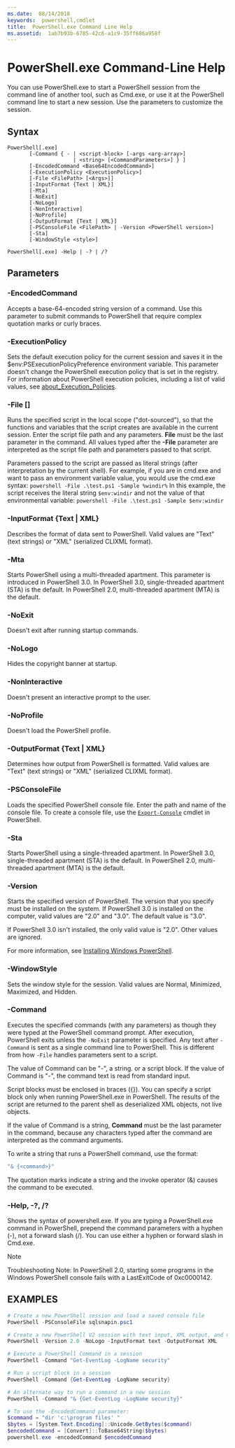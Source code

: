 ```yaml
---
ms.date:  08/14/2018
keywords:  powershell,cmdlet
title:  PowerShell.exe Command Line Help
ms.assetid:  1ab7b93b-6785-42c6-a1c9-35ff686a958f
---
```

# PowerShell.exe Command-Line Help

You can use PowerShell.exe to start a PowerShell session from the command line of another tool, such as Cmd.exe, or use it at the PowerShell command line to start a new session. Use the parameters to customize the session.

## Syntax

```syntax
PowerShell[.exe]
       [-Command { - | <script-block> [-args <arg-array>]
                     | <string> [<CommandParameters>] } ]
       [-EncodedCommand <Base64EncodedCommand>]
       [-ExecutionPolicy <ExecutionPolicy>]
       [-File <FilePath> [<Args>]]
       [-InputFormat {Text | XML}]
       [-Mta]
       [-NoExit]
       [-NoLogo]
       [-NonInteractive]
       [-NoProfile]
       [-OutputFormat {Text | XML}]
       [-PSConsoleFile <FilePath> | -Version <PowerShell version>]
       [-Sta]
       [-WindowStyle <style>]

PowerShell[.exe] -Help | -? | /?
```

## Parameters

### -EncodedCommand <Base64EncodedCommand>

Accepts a base-64-encoded string version of a command. Use this parameter to submit commands to PowerShell that require complex quotation marks or curly braces.

### -ExecutionPolicy <ExecutionPolicy>

Sets the default execution policy for the current session and saves it in the $env:PSExecutionPolicyPreference environment variable. This parameter doesn't change the PowerShell execution policy that is set in the registry. For information about PowerShell execution policies, including a list of valid values, see [about_Execution_Policies](/powershell/module/microsoft.powershell.core/about/about_execution_policies).

### -File <FilePath> \[<Parameters>]

Runs the specified script in the local scope ("dot-sourced"), so that the functions and variables that the script creates are available in the current session. Enter the script file path and any parameters. **File** must be the last parameter in the command. All values typed after the **-File** parameter are interpreted as the script file path and parameters passed to that script.

Parameters passed to the script are passed as literal strings (after interpretation by the current shell). For example, if you are in cmd.exe and want to pass an environment variable value, you would use the cmd.exe syntax: `powershell -File .\test.ps1 -Sample %windir%`
In this example, the script receives the literal string `$env:windir` and not the value of that environmental variable: `powershell -File .\test.ps1 -Sample $env:windir`

### \-InputFormat {Text | XML}

Describes the format of data sent to PowerShell. Valid values are "Text" (text strings) or "XML" (serialized CLIXML format).

### -Mta

Starts PowerShell using a multi-threaded apartment. This parameter is introduced in PowerShell 3.0. In PowerShell 3.0, single-threaded apartment (STA) is the default. In PowerShell 2.0, multi-threaded apartment (MTA) is the default.

### -NoExit

Doesn't exit after running startup commands.

### -NoLogo

Hides the copyright banner at startup.

### -NonInteractive

Doesn't present an interactive prompt to the user.

### -NoProfile

Doesn't load the PowerShell profile.

### -OutputFormat {Text | XML}

Determines how output from PowerShell is formatted. Valid values are "Text" (text strings) or "XML" (serialized CLIXML format).

### -PSConsoleFile <FilePath>

Loads the specified PowerShell console file. Enter the path and name of the console file. To create a console file, use the [`Export-Console`](/powershell/module/Microsoft.PowerShell.Core/Export-Console) cmdlet in PowerShell.

### -Sta

Starts PowerShell using a single-threaded apartment. In PowerShell 3.0, single-threaded apartment (STA) is the default. In PowerShell 2.0, multi-threaded apartment (MTA) is the default.

### -Version <PowerShell Version>

Starts the specified version of PowerShell. The version that you specify must be installed on the system. If PowerShell 3.0 is installed on the computer, valid values are "2.0" and "3.0". The default value is "3.0".

If PowerShell 3.0 isn't installed, the only valid value is "2.0". Other values are ignored.

For more information, see [Installing Windows PowerShell](../../setup/installing-windows-powershell.md).

### -WindowStyle <Window style>

Sets the window style for the session. Valid values are Normal, Minimized, Maximized, and Hidden.

### -Command

Executes the specified commands (with any parameters) as though they were typed at the PowerShell command prompt. After execution, PowerShell exits unless the `-NoExit` parameter is specified.
Any text after `-Command` is sent as a single command line to PowerShell. This is different from how `-File` handles parameters sent to a script.

The value of Command can be "-", a string. or a script block. If the value of Command is "-", the command text is read from standard input.

Script blocks must be enclosed in braces ({}). You can specify a script block only when running PowerShell.exe in PowerShell. The results of the script are returned to the parent shell as deserialized XML objects, not live objects.

If the value of Command is a string, **Command** must be the last parameter in the command, because any characters typed after the command are interpreted as the command arguments.

To write a string that runs a PowerShell command, use the format:

```powershell
"& {<command>}"
```

The quotation marks indicate a string and the invoke operator (&) causes the command to be executed.

### -Help, -?, /?

Shows the syntax of powershell.exe. If you are typing a PowerShell.exe command in PowerShell, prepend the command parameters with a hyphen (-), not a forward slash (/). You can use either a hyphen or forward slash in Cmd.exe.

> [!NOTE]
> Troubleshooting Note: In PowerShell 2.0, starting some programs in the Windows PowerShell console fails with a LastExitCode of 0xc0000142.

## EXAMPLES

```powershell
# Create a new PowerShell session and load a saved console file
PowerShell -PSConsoleFile sqlsnapin.psc1

# Create a new PowerShell V2 session with text input, XML output, and no logo
PowerShell -Version 2.0 -NoLogo -InputFormat text -OutputFormat XML

# Execute a PowerShell Command in a session
PowerShell -Command "Get-EventLog -LogName security"

# Run a script block in a session
PowerShell -Command {Get-EventLog -LogName security}

# An alternate way to run a command in a new session
PowerShell -Command "& {Get-EventLog -LogName security}"

# To use the -EncodedCommand parameter:
$command = "dir 'c:\program files' "
$bytes = [System.Text.Encoding]::Unicode.GetBytes($command)
$encodedCommand = [Convert]::ToBase64String($bytes)
powershell.exe -encodedCommand $encodedCommand
```
